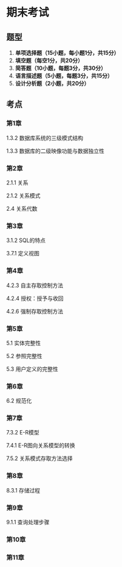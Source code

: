 # 期末考试

## 题型

1. **单项选择题（15小题，每小题1分，共15分）**
2. **填空题（每空1分，共20分）**
3. **简答题（10小题，每题3分，共30分）**
4. **语言描述题（5小题，每题3分，共15分）**
5. **设计分析题（2小题，共20分）**

## 考点

### 第1章

1.3.2 数据库系统的三级模式结构

1.3.3 数据库的二级映像功能与数据独立性

### 第2章

2.1.1 关系

2.1.2 关系模式

2.4 关系代数

### 第3章

3.1.2 SQL的特点

3.7.1 定义视图

### 第4章

4.2.3 自主存取控制方法

4.2.4 授权：授予与收回

4.2.6 强制存取控制方法

### 第5章

5.1 实体完整性

5.2 参照完整性

5.3 用户定义的完整性

### 第6章

6.2 规范化

### 第7章

7.3.2 E-R模型

7.4.1 E-R图向关系模型的转换

7.5.2 关系模式存取方法选择

### 第8章

8.3.1 存储过程

### 第9章

9.1.1 查询处理步骤

### 第10章

### 第11章

